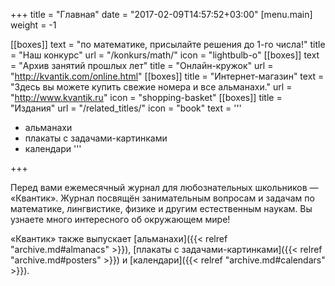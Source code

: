 +++ 
title = "Главная" 
date = "2017-02-09T14:57:52+03:00"
[menu.main]
 weight = -1

[[boxes]]
text = "по математике, присылайте решения до 1-го числа!"
title = "Наш конкурс"
url = "/konkurs/math/"
icon = "lightbulb-o"
[[boxes]]
text = "Архив занятий прошлых лет"
title = "Онлайн-кружок"
url = "http://kvantik.com/online.html"
[[boxes]]
title = "Интернет-магазин"
text = "Здесь вы можете купить свежие номера и все альманахи."
url = "http://www.kvantik.ru"
icon = "shopping-basket"
[[boxes]]
title = "Издания"
url = "/related_titles/"
icon = "book"
text = '''
- альманахи
- плакаты с задачами-картинками
- календари
'''

+++

Перед вами ежемесячный журнал для любознательных школьников — «Квантик». Журнал
посвящён занимательным вопросам и задачам по математике, лингвистике, физике и
другим естественным наукам. Вы узнаете много интересного об окружающем мире!


&laquo;Квантик&raquo; также выпускает [альманахи]({{< relref "archive.md#almanacs" >}}), [плакаты с задачами-картинками]({{< relref "archive.md#posters" >}}) и [календари]({{< relref "archive.md#calendars" >}}).

 
